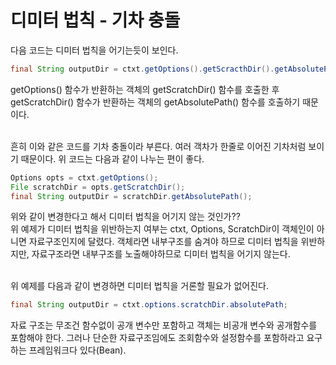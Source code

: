 # 디미터 법칙 - 기차 충돌
다음 코드는 디미터 법칙을 어기는듯이 보인다.

```java
final String outputDir = ctxt.getOptions().getScracthDir().getAbsolutePath();
```
getOptions() 함수가 반환하는 객체의 getScratchDir() 함수를 호출한 후 getScratchDir() 함수가 반환하는 객체의 getAbsolutePath() 함수를 호출하기 때문이다.  
<br>

흔히 이와 같은 코드를 기차 충돌이라 부른다. 여러 객차가 한줄로 이어진 기차처럼 보이기 때문이다. 위 코드는 다음과 같이 나누는 편이 좋다.

```java
Options opts = ctxt.getOptions();
File scratchDir = opts.getScratchDir();
final String outputDir = scratchDir.getAbsolutePath();
```

위와 같이 변경한다고 해서 디미터 법칙을 어기지 않는 것인가??  
위 예제가 디미터 법칙을 위반하는지 여부는 ctxt, Options, ScratchDir이 객체인이 아니면 자료구조인지에 달렸다. 객체라면 내부구조를 숨겨야 하므로 디미터 법칙을 위반하지만, 자료구조라면 내부구조를 노출해야하므로 디미터 법칙을 어기지 않는다.  
<br>

위 예제를 다음과 같이 변경하면 디미터 법칙을 거론할 필요가 없어진다.

```java
final String outputDir = ctxt.options.scratchDir.absolutePath;
```

자료 구조는 무조건 함수없이 공개 변수만 포함하고 객체는 비공개 변수와 공개함수를 포함해야 한다. 그러나 단순한 자료구조임에도 조회함수와 설정함수를 포함하라고 요구하는 프레임워크다 있다(Bean).
